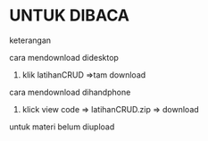 # UNTUK DIBACA
keterangan

cara mendownload didesktop
1. klik latihanCRUD =>tam download

cara mendownload dihandphone 
1. klick view code => latihanCRUD.zip => download

untuk materi belum diupload
